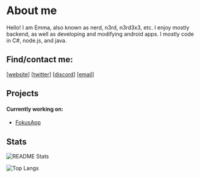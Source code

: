 # About me
Hello! I am Emma, also known as nerd, n3rd, n3rd3x3, etc.
I enjoy mostly backend, as well as developing and modifying android apps. I mostly code in C#, node.js, and java.

## Find/contact me:
[[website]] [[twitter]] [[discord]] [[email]]

[website]: https://n3rd3x3.xyz
[twitter]: https://twitter.com/n3rd3x3
[discord]: https://discord.com/invite/CySU3s3
[git website]: https://git.n3rd3x3.xyz/nerd
[email]: mailto:me@n3rd3x3.xyz

## Projects

#### Currently working on:
* [FokusApp]

[FokusApp]: https://github.com/FokusApp

## Stats

![README Stats](https://github-readme-stats.vercel.app/api?username=n3rd3x3)

![Top Langs](https://github-readme-stats.vercel.app/api/top-langs/?username=n3rd3x3)
